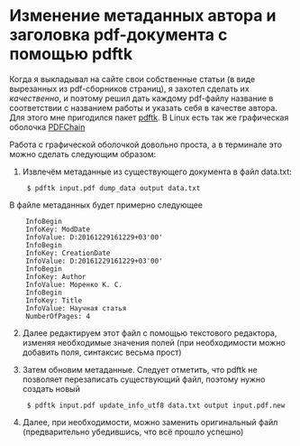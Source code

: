 # Изменение метаданных автора и заголовка pdf-документа с помощью pdftk

Когда я выкладывал на сайте свои собственные статьи (в виде вырезанных
из pdf-сборников страниц), я захотел сделать их *качественно*, и
поэтому решил дать каждому pdf-файлу название в соответствии с
названием работы и указать себя в качестве автора.  Для этого мне
пригодился
пакет [pdftk](http://www.pdflabs.com/tools/pdftk-the-pdf-toolkit/).  В
Linux есть так же графическая оболочка [PDFChain](http://pdfchain.sourceforge.net/)

Работа с графической оболочкой довольно проста, а в терминале это
можно сделать следующим образом:

1. Извлечём метаданные из существующего документа в файл data.txt:

        $ pdftk input.pdf dump_data output data.txt

В файле метаданных будет примерно следующее

        InfoBegin
        InfoKey: ModDate
        InfoValue: D:20161229161229+03'00'
        InfoBegin
        InfoKey: CreationDate
        InfoValue: D:20161229161229+03'00'
        InfoBegin
        InfoKey: Author
        InfoValue: Моренко К. С.
        InfoBegin
        InfoKey: Title
        InfoValue: Научная статья
        NumberOfPages: 4

2. Далее редактируем этот файл с помощью текстового редактора, изменяя
   необходимые значения полей (при необходимости можно добавить поля,
   синтаксис весьма прост)

3. Затем обновим метаданные.  Следует отметить, что pdftk не позволяет
   перезаписать существующий файл, поэтому нужно создать новый

        $ pdftk input.pdf update_info_utf8 data.txt output input.pdf.new

4. Далее, при необходимости, можно заменить оригинальный файл
   (предварительно убедившись, что всё прошло успешно)
